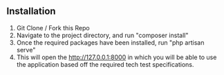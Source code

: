 ## Installation

1. Git Clone / Fork this Repo
2. Navigate to the project directory, and run "composer install"
3. Once the required packages have been installed, run "php artisan serve"
4. This will open the http://127.0.0.1:8000 in which you will be able to use the application based off the required tech test specifications.